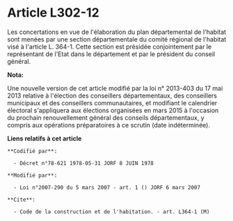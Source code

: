 # Article L302-12

Les concertations en vue de l'élaboration du plan départemental de l'habitat sont menées par une section départementale du
comité régional de l'habitat visé à l'article L. 364-1. Cette section est présidée conjointement par le représentant de
l'Etat dans le département et par le président du conseil général.

**Nota:**

Une nouvelle version de cet article modifié par la loi n° 2013-403 du 17 mai 2013 relative à l'élection des conseillers
départementaux, des conseillers municipaux et des conseillers communautaires, et modifiant le calendrier électoral
s'appliquera aux élections organisées en mars 2015 à l'occasion du prochain renouvellement général des conseils
départementaux, y compris aux opérations préparatoires à ce scrutin (date indéterminée).

**Liens relatifs à cet article**

	**Codifié par**:

	  - Décret n°78-621 1978-05-31 JORF 8 JUIN 1978

	**Modifié par**:

	  - Loi n°2007-290 du 5 mars 2007 - art. 1 () JORF 6 mars 2007

	**Cite**:

	  - Code de la construction et de l'habitation. - art. L364-1 (M)
